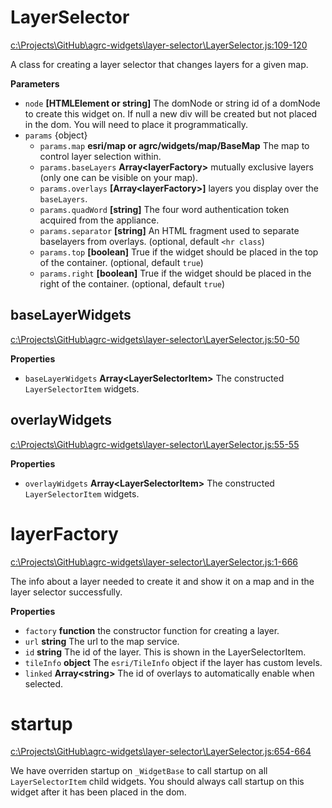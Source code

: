 # LayerSelector

[c:\Projects\GitHub\agrc-widgets\layer-selector\LayerSelector.js:109-120](https://github.com/agrc-widgets/layer-selector/blob/de03326ed621a007d7851435742c56e4a703ef68/c:\Projects\GitHub\agrc-widgets\layer-selector\LayerSelector.js#L109-L120 "Source code on GitHub")

A class for creating a layer selector that changes layers for a given map.

**Parameters**

-   `node` **[HTMLElement or string]** The domNode or string id of a domNode to create this widget on. If null
    a new div will be created but not placed in the dom. You will need to place it programmatically.
-   `params`  {object}
    -   `params.map` **esri/map or agrc/widgets/map/BaseMap** The map to control layer selection within.
    -   `params.baseLayers` **Array&lt;layerFactory&gt;** mutually exclusive layers (only one can be visible on your map).
    -   `params.overlays` **[Array&lt;layerFactory&gt;]** layers you display over the `baseLayers`.
    -   `params.quadWord` **[string]** The four word authentication token acquired from the appliance.
    -   `params.separator` **[string]** An HTML fragment used to
        separate baselayers from overlays. (optional, default `<hr class`)
    -   `params.top` **[boolean]** True if the widget should be placed in the top of the container. (optional, default `true`)
    -   `params.right` **[boolean]** True if the widget should be placed in the right of the container. (optional, default `true`)

## baseLayerWidgets

[c:\Projects\GitHub\agrc-widgets\layer-selector\LayerSelector.js:50-50](https://github.com/agrc-widgets/layer-selector/blob/de03326ed621a007d7851435742c56e4a703ef68/c:\Projects\GitHub\agrc-widgets\layer-selector\LayerSelector.js#L50-L50 "Source code on GitHub")

**Properties**

-   `baseLayerWidgets` **Array&lt;LayerSelectorItem&gt;** The constructed `LayerSelectorItem` widgets.

## overlayWidgets

[c:\Projects\GitHub\agrc-widgets\layer-selector\LayerSelector.js:55-55](https://github.com/agrc-widgets/layer-selector/blob/de03326ed621a007d7851435742c56e4a703ef68/c:\Projects\GitHub\agrc-widgets\layer-selector\LayerSelector.js#L55-L55 "Source code on GitHub")

**Properties**

-   `overlayWidgets` **Array&lt;LayerSelectorItem&gt;** The constructed `LayerSelectorItem` widgets.

# layerFactory

[c:\Projects\GitHub\agrc-widgets\layer-selector\LayerSelector.js:1-666](https://github.com/agrc-widgets/layer-selector/blob/de03326ed621a007d7851435742c56e4a703ef68/c:\Projects\GitHub\agrc-widgets\layer-selector\LayerSelector.js#L1-L666 "Source code on GitHub")

The info about a layer needed to create it and show it on a map and in the layer selector successfully.

**Properties**

-   `factory` **function** the constructor function for creating a layer.
-   `url` **string** The url to the map service.
-   `id` **string** The id of the layer. This is shown in the LayerSelectorItem.
-   `tileInfo` **object** The `esri/TileInfo` object if the layer has custom levels.
-   `linked` **Array&lt;string&gt;** The id of overlays to automatically enable when selected.

# startup

[c:\Projects\GitHub\agrc-widgets\layer-selector\LayerSelector.js:654-664](https://github.com/agrc-widgets/layer-selector/blob/de03326ed621a007d7851435742c56e4a703ef68/c:\Projects\GitHub\agrc-widgets\layer-selector\LayerSelector.js#L654-L664 "Source code on GitHub")

We have overriden startup on `_WidgetBase` to call startup on all `LayerSelectorItem` child widgets.
You should always call startup on this widget after it has been placed in the dom.
